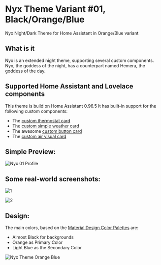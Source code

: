 # Nyx Theme Variant #01, Black/Orange/Blue
Nyx Night/Dark Theme for Home Assistant in Orange/Blue variant

## What is it
Nyx is an extended night theme, supporting several custom components.
Nyx, the goddess of the night, has a counterpart named Hemera, the goddess of the day.

## Supported Home Assistant and Lovelace components
This theme is build on Home Assistant 0.96.5
It has built-in support for the following custom components:
- The [custom thermostat card](https://github.com/ciotlosm/custom-lovelace/tree/master/thermostat-card)
- The [custom simple weather card](https://github.com/kalkih/simple-weather-card)
- The awesome [custom button card](https://github.com/custom-cards/button-card)
- The [custom air visual card](https://github.com/dnguyen800/air-visual-card)

## Simple Preview:
![Nyx 01 Profile](https://github.com/AmoebeLabs/Nyx_Theme-Orange_Blue/blob/master/screenshots/nyx-01-profile.png)

## Some real-world screenshots:
![1](https://github.com/AmoebeLabs/Nyx_Theme-Orange_Blue/blob/master/screenshots/nyx-01-examples01.png)

![2](https://github.com/AmoebeLabs/Nyx_Theme-Orange_Blue/blob/master/screenshots/nyx-01-examples02.png)

## Design:
The main colors, based on the [Material Design Color Palettes](https://github.com/AmoebeLabs/Material-Design-Theme-Colors) are:
- Almost Black for backgrounds
- Orange as Primary Color
- Light Blue as the Secondary Color

![Nyx Theme Orange Blue](https://github.com/AmoebeLabs/Hemera_Theme-Orange_Blue/blob/master/design/screenshot-main-hemera-nyx-orange-blue.png) 
